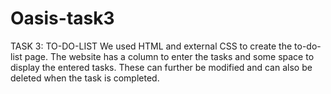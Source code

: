 # Oasis-task3
TASK 3: TO-DO-LIST
      We used HTML and external CSS to create the to-do-list page. The website has a column to enter the tasks and some space to display the entered tasks. These can further be modified and can also be deleted when the task is completed.
      
